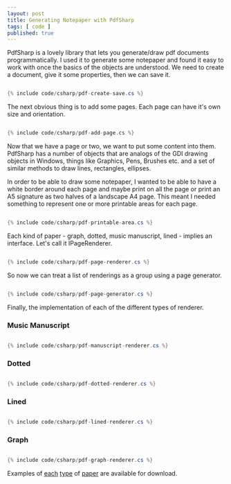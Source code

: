 ```yaml
---
layout: post
title: Generating Notepaper with PdfSharp
tags: [ code ]
published: true
---
```


PdfSharp is a lovely library that lets you generate/draw pdf documents programmatically. I used it to generate some notepaper and found it 
easy to work with once the basics of the objects are understood. We need to create a document, give it some properties, then we can save it. 

~~~csharp 

{% include code/csharp/pdf-create-save.cs %}

~~~

The next obvious thing is to add some pages. Each page can have it's own size and orientation.


~~~csharp 

{% include code/csharp/pdf-add-page.cs %}

~~~

Now that we have a page or two, we want to put some content into them. PdfSharp has a number of objects that are analogs of the GDI drawing 
objects in Windows, things like Graphics, Pens, Brushes etc. and a set of similar methods to draw lines, rectangles, ellipses. 

In order to be able to draw some notepaper, I wanted to be able to have a white border around each page and maybe print on all the page or 
print an A5 signature as two halves of a landscape A4 page. This meant I needed something to represent one or more printable areas for each page.

~~~csharp 

{% include code/csharp/pdf-printable-area.cs %}

~~~

Each kind of paper - graph, dotted, music manuscript, lined - implies an interface. Let's call it IPageRenderer.

~~~csharp 

{% include code/csharp/pdf-page-renderer.cs %}

~~~

So now we can treat a list of renderings as a group using a page generator. 

~~~csharp 

{% include code/csharp/pdf-page-generator.cs %}

~~~

Finally, the implementation of each of the different types of renderer.


### Music Manuscript


~~~csharp 

{% include code/csharp/pdf-manuscript-renderer.cs %}

~~~


### Dotted

 
~~~csharp 

{% include code/csharp/pdf-dotted-renderer.cs %}

~~~


### Lined 


~~~csharp 

{% include code/csharp/pdf-lined-renderer.cs %}

~~~


### Graph


~~~csharp 

{% include code/csharp/pdf-graph-renderer.cs %}

~~~

Examples of <a href="/downloads/Dotted-a4-portrait.pdf" alt="dotted">each<a/> 
<a href="/downloads/Graph-a4-portrait.pdf" alt="graph">type<a/> of 
<a href="/downloads/Manuscript-a4-portrait.pdf" alt="manuscript">paper<a/> are available for download.

